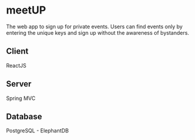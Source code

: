 # meetUP
The web app to sign up for private events. Users can find events only by entering the unique keys and sign up without the awareness of bystanders.

## Client
ReactJS

## Server
Spring MVC

## Database
PostgreSQL - ElephantDB

